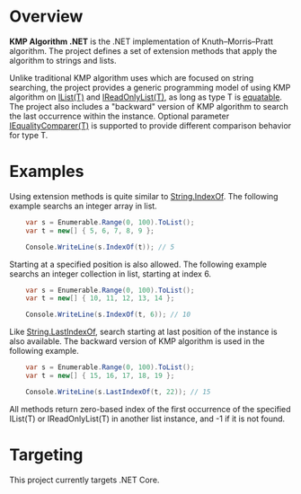 # Overview

**KMP Algorithm .NET** is the .NET implementation of Knuth–Morris–Pratt algorithm. The project defines a set of extension methods that apply the algorithm to strings and lists.

Unlike traditional KMP algorithm uses which are focused on string searching, the project provides a generic programming model of using KMP algorithm on [IList(T)](https://msdn.microsoft.com/zh-tw/library/5y536ey6.aspx) and [IReadOnlyList(T)](https://msdn.microsoft.com/zh-tw/library/hh192385.aspx), as long as type T is [equatable](https://msdn.microsoft.com/en-us/library/ms131187.aspx). The project also includes a "backward" version of KMP algorithm to search the last occurrence within the instance. Optional parameter [IEqualityComparer(T)](https://msdn.microsoft.com/en-us/library/ms132151.aspx) is supported to provide different comparison behavior for type T.

# Examples

Using extension methods is quite similar to [String.IndexOf](https://msdn.microsoft.com/en-us/library/k8b1470s.aspx). The following example searchs an integer array in list.

```cs
    var s = Enumerable.Range(0, 100).ToList();
    var t = new[] { 5, 6, 7, 8, 9 };

    Console.WriteLine(s.IndexOf(t)); // 5
```

Starting at a specified position is also allowed. The following example searchs an integer collection in list, starting at index 6.

```cs
    var s = Enumerable.Range(0, 100).ToList();
    var t = new[] { 10, 11, 12, 13, 14 };

    Console.WriteLine(s.IndexOf(t, 6)); // 10
```

Like [String.LastIndexOf](https://msdn.microsoft.com/en-us/library/1wdsy8fy.aspx), search starting at last position of the instance is also available. The backward version of KMP algorithm is used in the following example. 

```cs
    var s = Enumerable.Range(0, 100).ToList();
    var t = new[] { 15, 16, 17, 18, 19 };

    Console.WriteLine(s.LastIndexOf(t, 22)); // 15
```

All methods return zero-based index of the first occurrence of the specified IList(T) or IReadOnlyList(T) in another list instance, and -1 if it is not found.

# Targeting

This project currently targets .NET Core.

